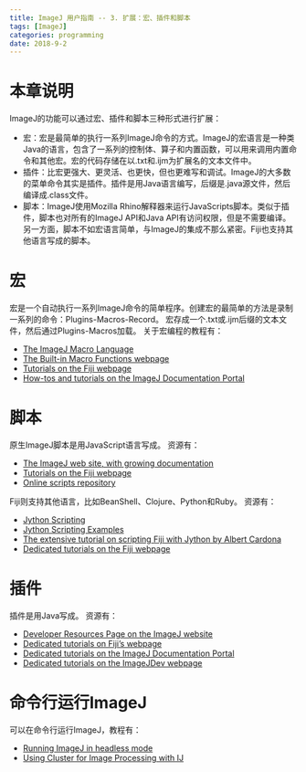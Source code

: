 ```yaml
---
title: ImageJ 用户指南 -- 3. 扩展：宏、插件和脚本
tags: [ImageJ]
categories: programming
date: 2018-9-2
---
```


# 本章说明
ImageJ的功能可以通过宏、插件和脚本三种形式进行扩展：
- 宏：宏是最简单的执行一系列ImageJ命令的方式。ImageJ的宏语言是一种类Java的语言，包含了一系列的控制体、算子和内置函数，可以用来调用内置命令和其他宏。宏的代码存储在以.txt和.ijm为扩展名的文本文件中。
- 插件：比宏更强大、更灵活、也更快，但也更难写和调试。ImageJ的大多数的菜单命令其实是插件。插件是用Java语言编写，后缀是.java源文件，然后编译成.class文件。
- 脚本：ImageJ使用Mozilla Rhino解释器来运行JavaScripts脚本。类似于插件，脚本也对所有的ImageJ API和Java API有访问权限，但是不需要编译。另一方面，脚本不如宏语言简单，与ImageJ的集成不那么紧密。Fiji也支持其他语言写成的脚本。

# 宏
宏是一个自动执行一系列ImageJ命令的简单程序。创建宏的最简单的方法是录制一系列的命令：Plugins-Macros-Record。
宏存成一个.txt或.ijm后缀的文本文件，然后通过Plugins-Macros加载。
关于宏编程的教程有：
- [The ImageJ Macro Language](http://imagej.net/docs/macro_reference_guide.pdf)
- [The Built-in Macro Functions webpage](http://imagej.net/developer/macro/functions.html)
- [Tutorials on the Fiji webpage](http://imagej.net/Introduction_into_Macro_Programming)
- [How-tos and tutorials on the ImageJ Documentation Portal](http://imagejdocu.tudor.lu/)

# 脚本
原生ImageJ脚本是用JavaScript语言写成。
资源有：
- [The ImageJ web site, with growing documentation](http://imagej.net/developer/javascript.html)
- [Tutorials on the Fiji webpage](http://imagej.net/JavaScript_Scripting)
- [Online scripts repository](http://imagej.net/macros/js/)

Fiji则支持其他语言，比如BeanShell、Clojure、Python和Ruby。
资源有：
- [Jython Scripting](https://imagej.net/Jython_Scripting)
- [Jython Scripting Examples](http://imagej.net/Jython_Scripting_Examples)
- [The extensive tutorial on scripting Fiji with Jython by Albert Cardona](http://www.ini.uzh.ch/~acardona/fiji-tutorial/)
- [Dedicated tutorials on the Fiji webpage](http://fiji.sc/wiki/index.php/Scripting_comparisons)

# 插件
插件是用Java写成。
资源有：
- [Developer Resources Page on the ImageJ website](http://imagej.net/developer/index.html)
- [Dedicated tutorials on Fiji’s webpage](http://fiji.sc/wiki/index.php/Introduction_into_Developing_Plugins)
- [Dedicated tutorials on the ImageJ Documentation Portal](http://imagejdocu.tudor.lu/)
- [Dedicated tutorials on the ImageJDev webpage](http://imagej.net/IDEs)

# 命令行运行ImageJ
可以在命令行运行ImageJ，教程有：
- [Running ImageJ in headless mode](http://imagejdocu.tudor.lu/doku.php?id=faq:technical:how_do_i_run_imagej_without_a_graphics_environment_headless)
- [Using Cluster for Image Processing with IJ](http://cmci.embl.de/documents/100922imagej_cluster)
